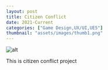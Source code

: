 ```yaml
---
layout: post
title: Citizen Conflict
date: 2021-Current
categories: ["Game Design,UX/UI,UE5"]
thumbnail: "assets/images/thumb1.png"
---
```


![alt](https://github.com/Bibool/portfolio.github.io/blob/main/assets/cc_banner1.png?raw=true)

This is citizen conflict project
